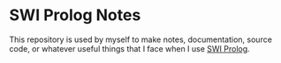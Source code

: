 SWI Prolog Notes
================

This repository is used by myself to make notes, documentation, source code, or whatever useful things that I face when I use [SWI Prolog](http://www.swi-prolog.org).
